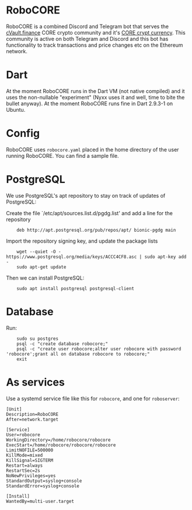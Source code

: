# RoboCORE

RoboCORE is a combined Discord and Telegram bot that serves the [cVault.finance](https://cvault.finance) CORE crypto community and it's [CORE crypt currency](https://coinmarketcap.com/currencies/cvault-finance/). This community is active on both Telegram and Discord and this bot has functionality to track transactions and price changes etc on the Ethereum network.

# Dart
At the moment RoboCORE runs in the Dart VM (not native compiled) and it uses the non-nullable "experiment" (Nyxx uses it and well, time to bite the bullet anyway). At the moment RoboCORE runs fine in Dart 2.9.3-1 on Ubuntu.

# Config
RoboCORE uses `robocore.yaml` placed in the home directory of the user running RoboCORE. You can find a sample file.


# PostgreSQL
We use PostgreSQL's apt repository to stay on track of updates of PostgreSQL:

Create the file `/etc/apt/sources.list.d/pgdg.list' and add a line for the repository

        deb http://apt.postgresql.org/pub/repos/apt/ bionic-pgdg main

Import the repository signing key, and update the package lists

        wget --quiet -O - https://www.postgresql.org/media/keys/ACCC4CF8.asc | sudo apt-key add -
        sudo apt-get update

Then we can install PostgreSQL:

        sudo apt install postgresql postgresql-client

# Database

Run:

        sudo su postgres
        psql -c "create database robocore;"
        psql -c "create user robocore;alter user robocore with password 'robocore';grant all on database robocore to robocore;"
        exit

# As services
Use a systemd service file like this for `robocore`, and one for `roboserver`:

    [Unit]
    Description=RoboCORE
    After=network.target

    [Service]
    User=robocore
    WorkingDirectory=/home/robocore/robocore
    ExecStart=/home/robocore/robocore/robocore
    LimitNOFILE=500000
    KillMode=mixed
    KillSignal=SIGTERM
    Restart=always
    RestartSec=2s
    NoNewPrivileges=yes
    StandardOutput=syslog+console
    StandardError=syslog+console

    [Install]
    WantedBy=multi-user.target
